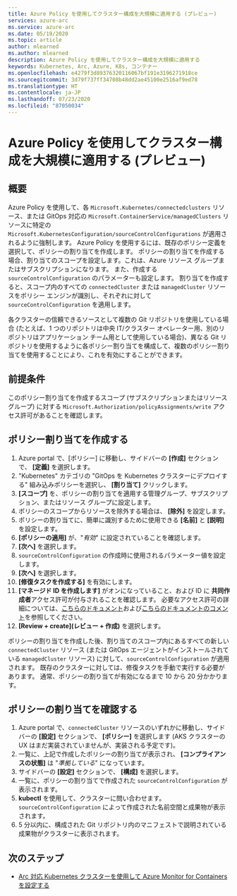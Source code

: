 ```yaml
---
title: Azure Policy を使用してクラスター構成を大規模に適用する (プレビュー)
services: azure-arc
ms.service: azure-arc
ms.date: 05/19/2020
ms.topic: article
author: mlearned
ms.author: mlearned
description: Azure Policy を使用してクラスター構成を大規模に適用する
keywords: Kubernetes, Arc, Azure, K8s, コンテナー
ms.openlocfilehash: e4279f3d89376320116067bf191e3196271918ce
ms.sourcegitcommit: 3d79f737ff34708b48dd2ae45100e2516af9ed78
ms.translationtype: HT
ms.contentlocale: ja-JP
ms.lasthandoff: 07/23/2020
ms.locfileid: "87050034"
---
```

# <a name="use-azure-policy-to-apply-cluster-configurations-at-scale-preview"></a>Azure Policy を使用してクラスター構成を大規模に適用する (プレビュー)

## <a name="overview"></a>概要

Azure Policy を使用して、各 `Microsoft.Kubernetes/connectedclusters` リソース、または GitOps 対応の `Microsoft.ContainerService/managedClusters` リソースに特定の `Microsoft.KubernetesConfiguration/sourceControlConfigurations` が適用されるように強制します。 Azure Policy を使用するには、既存のポリシー定義を選択して、ポリシーの割り当てを作成します。 ポリシーの割り当てを作成する場合、割り当てのスコープを設定します。これは、Azure リソース グループまたはサブスクリプションになります。 また、作成する `sourceControlConfiguration` のパラメーターも設定します。 割り当てを作成すると、スコープ内のすべての `connectedCluster` または `managedCluster` リソースをポリシー エンジンが識別し、それぞれに対して `sourceControlConfiguration` を適用します。

各クラスターの信頼できるソースとして複数の Git リポジトリを使用している場合 (たとえば、1 つのリポジトリは中央 IT/クラスター オペレーター用、別のリポジトリはアプリケーション チーム用として使用している場合)、異なる Git リポジトリを使用するように各ポリシー割り当てを構成して、複数のポリシー割り当てを使用することにより、これを有効にすることができます。

## <a name="prerequisite"></a>前提条件

このポリシー割り当てを作成するスコープ (サブスクリプションまたはリソース グループ) に対する `Microsoft.Authorization/policyAssignments/write` アクセス許可があることを確認します。

## <a name="create-a-policy-assignment"></a>ポリシー割り当てを作成する

1. Azure portal で、[ポリシー] に移動し、サイドバーの **[作成]** セクションで、 **[定義]** を選択します。
2. "Kubernetes" カテゴリの "GitOps を Kubernetes クラスターにデプロイする" 組み込みポリシーを選択し、 **[割り当て]** クリックします。
3. **[スコープ]** を、ポリシーの割り当てを適用する管理グループ、サブスクリプション、またはリソース グループに設定します。
4. ポリシーのスコープからリソースを除外する場合は、 **[除外]** を設定します。
5. ポリシーの割り当てに、簡単に識別するために使用できる **[名前]** と **[説明]** を設定します。
6. **[ポリシーの適用]** が、"*有効*" に設定されていることを確認します。
7. **[次へ]** を選択します。
8. `sourceControlConfiguration` の作成時に使用されるパラメーター値を設定します。
9. **[次へ]** を選択します。
10. **[修復タスクを作成する]** を有効にします。
11. **[マネージド ID を作成します]** がオンになっていること、および ID に **共同作成者**アクセス許可が付与されることを確認します。 必要なアクセス許可の詳細については、[こちらのドキュメント](../../governance/policy/assign-policy-portal.md)および[こちらのドキュメントのコメント](../../governance/policy/how-to/remediate-resources.md)を参照してください。
12. **[Review + create]\(レビュー + 作成\)** を選択します。

ポリシーの割り当てを作成した後、割り当てのスコープ内にあるすべての新しい `connectedCluster` リソース (または GitOps エージェントがインストールされている `managedCluster` リソース) に対して、`sourceControlConfiguration` が適用されます。 既存のクラスターに対しては、修復タスクを手動で実行する必要があります。 通常、ポリシーの割り当てが有効になるまで 10 から 20 分かかります。

## <a name="verify-a-policy-assignment"></a>ポリシーの割り当てを確認する

1. Azure portal で、`connectedCluster` リソースのいずれかに移動し、サイドバーの **[設定]** セクションで、 **[ポリシー]** を選択します (AKS クラスターの UX はまだ実装されていませんが、実装される予定です)。
2. 一覧に、上記で作成したポリシーの割り当てが表示され、 **[コンプライアンスの状態]** は "*準拠している*" になっています。
3. サイドバーの **[設定]** セクションで、 **[構成]** を選択します。
4. 一覧に、ポリシーの割り当てで作成された `sourceControlConfiguration` が表示されます。
5. **kubectl** を使用して、クラスターに問い合わせます。`sourceControlConfiguration` によって作成された名前空間と成果物が表示されます。
6. 5 分以内に、構成された Git リポジトリ内のマニフェストで説明されている成果物がクラスターに表示されます。

## <a name="next-steps"></a>次のステップ

* [Arc 対応 Kubernetes クラスターを使用して Azure Monitor for Containers を設定する](../../azure-monitor/insights/container-insights-enable-arc-enabled-clusters.md)
